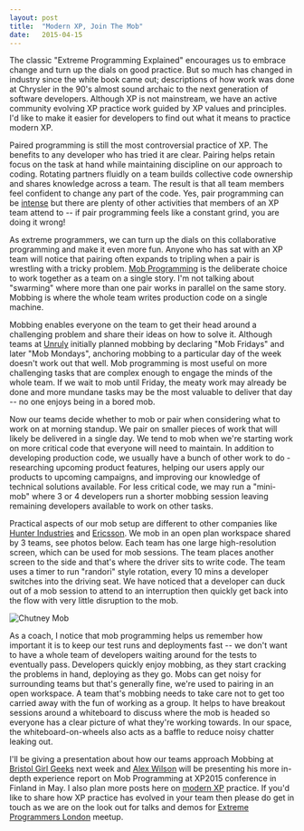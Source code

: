 ```yaml
---
layout: post
title:  "Modern XP, Join The Mob"
date:   2015-04-15 
---
```


The classic "Extreme Programming Explained" encourages us to embrace change and turn up the dials on good practice. But so much has changed in industry since the white book came out; descriptions of how work was done at Chrysler in the 90's almost sound archaic to the next generation of software developers. Although XP is not mainstream, we have an active community evolving XP practice work guided by XP values and principles. I'd like to make it easier for developers to find out what it means to practice modern XP.

Paired programming is still the most controversial practice of XP. The benefits to any developer who has tried it are clear. Pairing helps retain focus on the task at hand while maintaining discipline on our approach to coding. Rotating partners fluidly on a team builds collective code ownership and shares knowledge across a team. The result is that all team members feel confident to change any part of the code. Yes, pair programming can be [intense](http://codurance.com/2015/03/15/rethinking-pair-programming/) but there are plenty of other activities that members of an XP team attend to -- if pair programming feels like a constant grind, you are doing it wrong!

As extreme programmers, we can turn up the dials on this collaborative programming and make it even more fun. Anyone who has sat with an XP team will notice that pairing often expands to tripling when a pair is wrestling with a tricky problem. [Mob Programming](http://www.mobprogramming.org) is the deliberate choice to work together as a team on a single story. I'm not talking about "swarming" where more than one pair works in parallel on the same story. Mobbing is where the whole team writes production code on a single machine.

Mobbing enables everyone on the team to get their head around a challenging problem and share their ideas on how to solve it. Although teams at [Unruly](http://tech.unruly.co/) initially planned mobbing by declaring "Mob Fridays" and later "Mob Mondays", anchoring mobbing to a particular day of the week doesn't work out that well. Mob programming is most useful on more challenging tasks that are complex enough to engage the minds of the whole team. If we wait to mob until Friday, the meaty work may already be done and more mundane tasks may be the most valuable to deliver that day -- no one enjoys being in a bored mob.

Now our teams decide whether to mob or pair when considering what to work on at morning standup. We pair on smaller pieces of work that will likely be delivered in a single day. We tend to mob when we're starting work on more critical code that everyone will need to maintain. In addition to developing production code, we usually have a bunch of other work to do - researching upcoming product features, helping our users apply our products to upcoming campaigns, and improving our knowledge of technical solutions available. For less critical code, we may run a "mini-mob" where 3 or 4 developers run a shorter mobbing session leaving remaining developers available to work on other tasks.

Practical aspects of our mob setup are different to other companies like [Hunter Industries](https://www.youtube.com/watch?v=p_pvslS4gEI) and [Ericsson](http://archive.vector.org.uk/art10501360). We mob in an open plan workspace shared by 3 teams, see photos below. Each team has one large high-resolution screen, which can be used for mob sessions. The team places another screen to the side and that's where the driver sits to write code. The team uses a timer to run "randori" style rotation, every 10 mins a developer switches into the driving seat. We have noticed that a developer can duck out of a mob session to attend to an interruption then quickly get back into the flow with very little disruption to the mob.

![Chutney Mob](http://rachelcdavies.github.io/images/ChutMob.jpg)

As a coach, I notice that mob programming helps us remember how important it is to keep our test runs and deployments fast -- we don't want to have a whole team of developers waiting around for the tests to eventually pass. Developers quickly enjoy mobbing, as they start cracking the problems in hand, deploying as they go. Mobs can get noisy for surrounding teams but that's generally fine, we're used to pairing in an open workspace. A team that's mobbing needs to take care not to get too carried away with the fun of working as a group. It helps to have breakout sessions around a whiteboard to discuss where the mob is headed so everyone has a clear picture of what they're working towards. In our space, the whiteboard-on-wheels also acts as a baffle to reduce noisy chatter leaking out.

I'll be giving a presentation about how our teams approach Mobbing at [Bristol Girl Geeks](http://www.meetup.com/Bristol-Girl-Geek-Dinners/events/221328972/) next week and [Alex Wilson](http://probablyfine.co.uk/) will be presenting his more in-depth experience report on Mob Programming at XP2015 conference in Finland in May. I also plan more posts here on [modern XP](http://benjiweber.co.uk/blog/2015/04/17/modern-extreme-programming/) practice. If you'd like to share how XP practice has evolved in your team then please do get in touch as we are on the look out for talks and demos for [Extreme Programmers London](http://tech.unruly.co/events.html) meetup.


